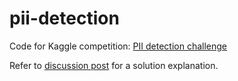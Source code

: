 # pii-detection
Code for Kaggle competition: [PII detection challenge](https://www.kaggle.com/competitions/pii-detection-removal-from-educational-data)

Refer to [discussion post](https://www.kaggle.com/competitions/pii-detection-removal-from-educational-data/discussion/497293) for a solution explanation.
